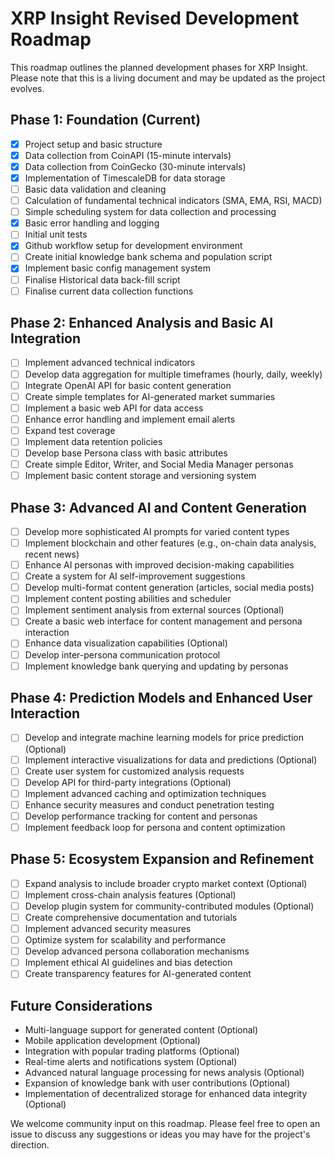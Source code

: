 # XRP Insight Revised Development Roadmap

This roadmap outlines the planned development phases for XRP Insight. Please note that this is a living document and may be updated as the project evolves.

## Phase 1: Foundation (Current)

- [x] Project setup and basic structure
- [x] Data collection from CoinAPI (15-minute intervals)
- [x] Data collection from CoinGecko (30-minute intervals)
- [x] Implementation of TimescaleDB for data storage
- [ ] Basic data validation and cleaning
- [ ] Calculation of fundamental technical indicators (SMA, EMA, RSI, MACD)
- [ ] Simple scheduling system for data collection and processing
- [x] Basic error handling and logging
- [ ] Initial unit tests
- [x] Github workflow setup for development environment
- [ ] Create initial knowledge bank schema and population script
- [x] Implement basic config management system
- [ ] Finalise Historical data back-fill script
- [ ] Finalise current data collection functions

## Phase 2: Enhanced Analysis and Basic AI Integration

- [ ] Implement advanced technical indicators
- [ ] Develop data aggregation for multiple timeframes (hourly, daily, weekly)
- [ ] Integrate OpenAI API for basic content generation
- [ ] Create simple templates for AI-generated market summaries
- [ ] Implement a basic web API for data access
- [ ] Enhance error handling and implement email alerts
- [ ] Expand test coverage
- [ ] Implement data retention policies
- [ ] Develop base Persona class with basic attributes
- [ ] Create simple Editor, Writer, and Social Media Manager personas
- [ ] Implement basic content storage and versioning system

## Phase 3: Advanced AI and Content Generation

- [ ] Develop more sophisticated AI prompts for varied content types
- [ ] Implement blockchain and other features (e.g., on-chain data analysis, recent news)
- [ ] Enhance AI personas with improved decision-making capabilities
- [ ] Create a system for AI self-improvement suggestions
- [ ] Develop multi-format content generation (articles, social media posts)
- [ ] Implement content posting abilities and scheduler
- [ ] Implement sentiment analysis from external sources (Optional)
- [ ] Create a basic web interface for content management and persona interaction
- [ ] Enhance data visualization capabilities (Optional)
- [ ] Develop inter-persona communication protocol
- [ ] Implement knowledge bank querying and updating by personas

## Phase 4: Prediction Models and Enhanced User Interaction

- [ ] Develop and integrate machine learning models for price prediction (Optional)
- [ ] Implement interactive visualizations for data and predictions (Optional)
- [ ] Create user system for customized analysis requests
- [ ] Develop API for third-party integrations (Optional)
- [ ] Implement advanced caching and optimization techniques
- [ ] Enhance security measures and conduct penetration testing
- [ ] Develop performance tracking for content and personas
- [ ] Implement feedback loop for persona and content optimization

## Phase 5: Ecosystem Expansion and Refinement

- [ ] Expand analysis to include broader crypto market context (Optional)
- [ ] Implement cross-chain analysis features (Optional)
- [ ] Develop plugin system for community-contributed modules (Optional)
- [ ] Create comprehensive documentation and tutorials
- [ ] Implement advanced security measures
- [ ] Optimize system for scalability and performance
- [ ] Develop advanced persona collaboration mechanisms
- [ ] Implement ethical AI guidelines and bias detection
- [ ] Create transparency features for AI-generated content

## Future Considerations

- Multi-language support for generated content (Optional)
- Mobile application development (Optional)
- Integration with popular trading platforms (Optional)
- Real-time alerts and notifications system (Optional)
- Advanced natural language processing for news analysis (Optional)
- Expansion of knowledge bank with user contributions (Optional)
- Implementation of decentralized storage for enhanced data integrity (Optional)

We welcome community input on this roadmap. Please feel free to open an issue to discuss any suggestions or ideas you may have for the project's direction.
